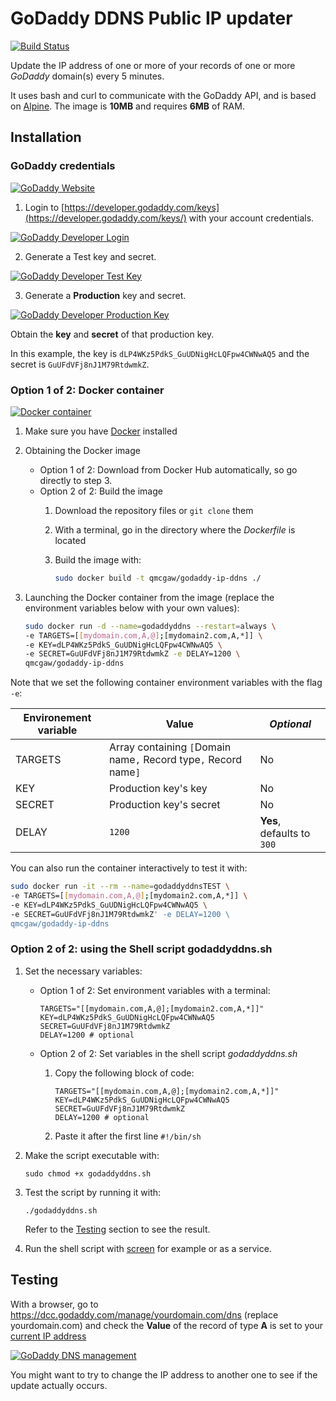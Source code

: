 # GoDaddy DDNS Public IP updater

[![Build Status](https://travis-ci.org/qdm12/godaddy-ip-ddns.svg?branch=master)](https://travis-ci.org/qdm12/godaddy-ip-ddns)

Update the IP address of one or more of your records of one or more *GoDaddy* domain(s) every 5 minutes.

It uses bash and curl to communicate with the GoDaddy API, and is based on [Alpine](https://hub.docker.com/_/alpine/).
The image is **10MB** and requires **6MB** of RAM.

## Installation

### GoDaddy credentials

[![GoDaddy Website](https://github.com/qdm12/godaddy-ip-ddns/raw/master/readme/godaddy.png)](https://godaddy.com)

1. Login to [https://developer.godaddy.com/keys](https://developer.godaddy.com/keys/) with your account credentials.

[![GoDaddy Developer Login](https://github.com/qdm12/godaddy-ip-ddns/raw/master/readme/login.gif)](https://developer.godaddy.com/keys)

2. Generate a Test key and secret.

[![GoDaddy Developer Test Key](https://github.com/qdm12/godaddy-ip-ddns/raw/master/readme/testkey.gif)](https://developer.godaddy.com/keys)

3. Generate a **Production** key and secret.

[![GoDaddy Developer Production Key](https://github.com/qdm12/godaddy-ip-ddns/raw/master/readme/productionkey.gif)](https://developer.godaddy.com/keys)

Obtain the **key** and **secret** of that production key.

In this example, the key is `dLP4WKz5PdkS_GuUDNigHcLQFpw4CWNwAQ5` and the secret is `GuUFdVFj8nJ1M79RtdwmkZ`.

### Option 1 of 2: Docker container

[![Docker container](https://github.com/qdm12/godaddy-ip-ddns/raw/master/readme/docker.png)](https://www.docker.com/)

1. Make sure you have [Docker](https://docs.docker.com/install/) installed
2. Obtaining the Docker image
    - Option 1 of 2: Download from Docker Hub automatically, so go directly to step 3.
    - Option 2 of 2: Build the image
        1. Download the repository files or `git clone` them
        2. With a terminal, go in the directory where the *Dockerfile* is located
        3. Build the image with:

            ```bash
            sudo docker build -t qmcgaw/godaddy-ip-ddns ./
            ```

3. Launching the Docker container from the image (replace the environment variables below with your own values):

    ```bash
    sudo docker run -d --name=godaddyddns --restart=always \
    -e TARGETS=[[mydomain.com,A,@];[mydomain2.com,A,*]] \
    -e KEY=dLP4WKz5PdkS_GuUDNigHcLQFpw4CWNwAQ5 \
    -e SECRET=GuUFdVFj8nJ1M79RtdwmkZ -e DELAY=1200 \
    qmcgaw/godaddy-ip-ddns
    ```

Note that we set the following container environment variables with the flag `-e`:

| **Environement variable** | **Value** | *Optional* |
| --- | --- | --- |
| TARGETS | Array containing `[`Domain name`,` Record type`,` Record name`]` | No |
| KEY | Production key's key | No |
| SECRET | Production key's secret | No |
| DELAY | `1200` | **Yes**, defaults to `300` |

You can also run the container interactively to test it with:

```bash
sudo docker run -it --rm --name=godaddyddnsTEST \
-e TARGETS=[[mydomain.com,A,@];[mydomain2.com,A,*]] \
-e KEY=dLP4WKz5PdkS_GuUDNigHcLQFpw4CWNwAQ5 \
-e SECRET=GuUFdVFj8nJ1M79RtdwmkZ' -e DELAY=1200 \
qmcgaw/godaddy-ip-ddns
```

### Option 2 of 2: using the Shell script godaddyddns.sh

1. Set the necessary variables:
    - Option 1 of 2: Set environment variables with a terminal:
    
        ```shell
        TARGETS="[[mydomain.com,A,@];[mydomain2.com,A,*]]"
        KEY=dLP4WKz5PdkS_GuUDNigHcLQFpw4CWNwAQ5
        SECRET=GuUFdVFj8nJ1M79RtdwmkZ
        DELAY=1200 # optional
        ```
    
    - Option 2 of 2: Set variables in the shell script *godaddyddns.sh*
        1. Copy the following block of code:
        
            ```shell
            TARGETS="[[mydomain.com,A,@];[mydomain2.com,A,*]]"
            KEY=dLP4WKz5PdkS_GuUDNigHcLQFpw4CWNwAQ5
            SECRET=GuUFdVFj8nJ1M79RtdwmkZ
            DELAY=1200 # optional
            ```
        
        2. Paste it after the first line `#!/bin/sh`
2. Make the script executable with:

    ```shell
    sudo chmod +x godaddyddns.sh
    ```

3. Test the script by running it with:

    ```shell
    ./godaddyddns.sh
    ```

    Refer to the [Testing](#Testing) section to see the result.

4. Run the shell script with [screen](https://www.gnu.org/software/screen/) for example or as a service.

## Testing

With a browser, go to https://dcc.godaddy.com/manage/yourdomain.com/dns (replace yourdomain.com) and check the **Value** of the record of type **A** is set to your [current IP address](https://www.whatismyip.com/)

[![GoDaddy DNS management](https://github.com/qdm12/godaddy-ip-ddns/raw/master/readme/godaddydnsmanagement.png)](https://dcc.godaddy.com/manage/)

You might want to try to change the IP address to another one to see if the update actually occurs.

